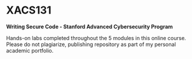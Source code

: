 # XACS131
**Writing Secure Code - Stanford Advanced Cybersecurity Program**

Hands-on labs completed throughout the 5 modules in this online course. 
Please do not plagiarize, publishing repository as part of my personal academic portfolio.

